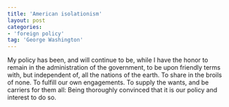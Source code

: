 ```yaml
---
title: 'American isolationism'
layout: post
categories:
- 'foreign policy'
tag: 'George Washington'
---
```


My policy has been, and will continue to be, while I have the honor to remain in the administration of the government, to be upon friendly terms with, but independent of, all the nations of the earth. To share in the broils of none. To fulfill our own engagements. To supply the wants, and be carriers for them all: Being thoroughly convinced that it is our policy and interest to do so.